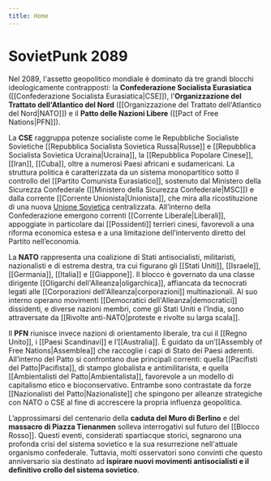 ```yaml
---
title: Home
---
```

# SovietPunk 2089
Nel 2089, l'assetto geopolitico mondiale è dominato da tre grandi blocchi ideologicamente contrapposti: la **Confederazione Socialista Eurasiatica** ([[Confederazione Socialista Eurasiatica|CSE]]), l'**Organizzazione del Trattato dell'Atlantico del Nord** ([[Organizzazione del Trattato dell'Atlantico del Nord|NATO]]) e il **Patto delle Nazioni Libere** ([[Pact of Free Nations|PFN]]).

La **CSE** raggruppa potenze socialiste come le Repubbliche Socialiste Sovietiche [[Repubblica Socialista Sovietica Russa|Russe]] e [[Repubblica Socialista Sovietica Ucraina|Ucraina]], la [[Repubblica Popolare Cinese]], [[Iran]], [[Cuba]], oltre a numerosi Paesi africani e sudamericani. La struttura politica è caratterizzata da un sistema monopartitico sotto il controllo del [[Partito Comunista Eurasiatico]], sostenuto dal Ministero della Sicurezza Confederale ([[Ministero della Sicurezza Confederale|MSC]]) e dalla corrente [[Corrente Unionista|Unionista]], che mira alla ricostituzione di una nuova [Unione Sovietica](https://it.wikipedia.org/wiki/Unione_Sovietica) centralizzata. All’interno della Confederazione emergono correnti [[Corrente Liberale|Liberali]], appoggiate in particolare dai [[Possidenti]] terrieri cinesi, favorevoli a una riforma economica estesa e a una limitazione dell’intervento diretto del Partito nell’economia.

La **NATO** rappresenta una coalizione di Stati antisocialisti, militaristi, nazionalisti e di estrema destra, tra cui figurano gli [[Stati Uniti]], [[Israele]], [[Germania]], [[Italia]] e [[Giappone]]. Il blocco è governato da una classe dirigente [[Oligarchi dell'Alleanza|oligarchica]], affiancata da tecnocrati legati alle [[Corporazioni dell'Alleanza|corporazioni]] multinazionali. Al suo interno operano movimenti [[Democratici dell'Alleanza|democratici]] dissidenti, e diverse nazioni membri, come gli Stati Uniti e l’India, sono attraversate da [[Rivolte anti-NATO|proteste e rivolte su larga scala]].

Il **PFN** riunisce invece nazioni di orientamento liberale, tra cui il [[Regno Unito]], i [[Paesi Scandinavi]] e l’[[Australia]]. È guidato da un’[[Assembly of Free Nations|Assemblea]] che raccoglie i capi di Stato dei Paesi aderenti. All’interno del Patto si confrontano due principali correnti: quella [[Pacifisti del Patto|Pacifista]], di stampo globalista e antimilitarista, e quella [[Ambientalisti del Patto|Ambientalista]], favorevole a un modello di capitalismo etico e bioconservativo. Entrambe sono contrastate da forze [[Nazionalisti del Patto|Nazionaliste]] che spingono per alleanze strategiche con NATO o CSE al fine di accrescere la propria influenza geopolitica.

L’approssimarsi del centenario della **caduta del Muro di Berlino** e del **massacro di Piazza Tienanmen** solleva interrogativi sul futuro del [[Blocco Rosso]]. Questi eventi, considerati spartiacque storici, segnarono una profonda crisi del sistema sovietico e la sua resurrezione nell'attuale organismo confederale. Tuttavia, molti osservatori sono convinti che questo anniversario sia destinato ad **ispirare nuovi movimenti antisocialisti e il definitivo crollo del sistema sovietico**.